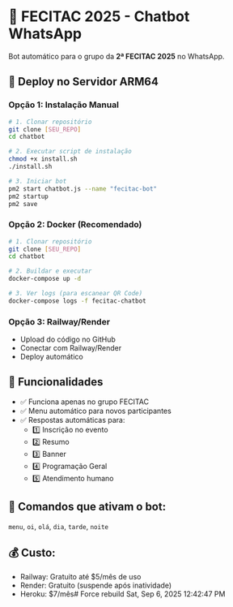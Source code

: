 # 🤖 FECITAC 2025 - Chatbot WhatsApp

Bot automático para o grupo da **2ª FECITAC 2025** no WhatsApp.

## 🚀 Deploy no Servidor ARM64

### Opção 1: Instalação Manual
```bash
# 1. Clonar repositório
git clone [SEU_REPO]
cd chatbot

# 2. Executar script de instalação
chmod +x install.sh
./install.sh

# 3. Iniciar bot
pm2 start chatbot.js --name "fecitac-bot"
pm2 startup
pm2 save
```

### Opção 2: Docker (Recomendado)
```bash
# 1. Clonar repositório
git clone [SEU_REPO]
cd chatbot

# 2. Buildar e executar
docker-compose up -d

# 3. Ver logs (para escanear QR Code)
docker-compose logs -f fecitac-chatbot
```

### Opção 3: Railway/Render
- Upload do código no GitHub
- Conectar com Railway/Render
- Deploy automático

## 📱 Funcionalidades

- ✅ Funciona apenas no grupo FECITAC
- ✅ Menu automático para novos participantes
- ✅ Respostas automáticas para:
  - 1️⃣ Inscrição no evento
  - 2️⃣ Resumo
  - 3️⃣ Banner
  - 4️⃣ Programação Geral
  - 5️⃣ Atendimento humano

## 🔧 Comandos que ativam o bot:
`menu`, `oi`, `olá`, `dia`, `tarde`, `noite`

## 💰 Custo:
- Railway: Gratuito até $5/mês de uso
- Render: Gratuito (suspende após inatividade)
- Heroku: $7/mês# Force rebuild Sat, Sep  6, 2025 12:42:47 PM
